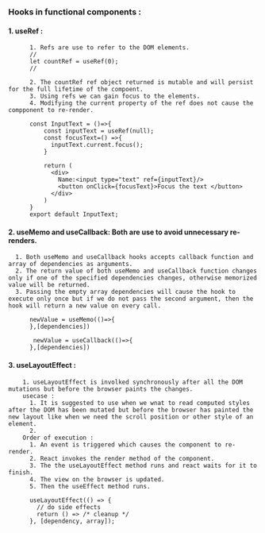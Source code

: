 ### Hooks in functional components :
  #### 1. useRef :
          1. Refs are use to refer to the DOM elements.
          //
          let countRef = useRef(0);
          //
          
          2. The countRef ref object returned is mutable and will persist for the full lifetime of the compoent.
          3. Using refs we can gain focus to the elements.
          4. Modifying the current property of the ref does not cause the compponent to re-render.
          
          const InputText = ()=>{
              const inputText = useRef(null);
              const focusText=() =>{
                inputText.current.focus();
              }
              
              return (
                <div>
                  Name:<input type="text" ref={inputText}/>
                  <button onClick={focusText}>Focus the text </button>
                </div>
              )
          }
          export default InputText;
          
#### 2. useMemo and useCallback: Both are use to avoid unnecessary re-renders.
      1. Both useMemo and useCallback hooks accepts callback function and array of dependencies as arguments.
      2. The return value of both useMemo and useCallback function changes only if one of the specified dependencies changes, otherwise memorized value will be returned.
      3. Passing the empty array dependencies will cause the hook to execute only once but if we do not pass the second argument, then the hook will return a new value on every call.
      
          newValue = useMemo(()=>{
          },[dependencies])

           newValue = useCallback(()=>{
          },[dependencies])
          
 #### 3. useLayoutEffect : 
        1. useLayoutEffect is involked synchronously after all the DOM mutations but before the browser paints the changes.
        usecase :
          1. It is suggested to use when we wnat to read computed styles after the DOM has been mutated but before the browser has painted the new layout like when we need the scroll position or other style of an element.
          2. 
        Order of execution : 
          1. An event is triggered which causes the component to re-render.
          2. React invokes the render method of the component.
          3. The the useLayoutEffect method runs and react waits for it to finish.
          4. The view on the browser is updated.
          5. Then the useEffect method runs.
          
          useLayoutEffect(() => {
            // do side effects
            return () => /* cleanup */
          }, [dependency, array]);
